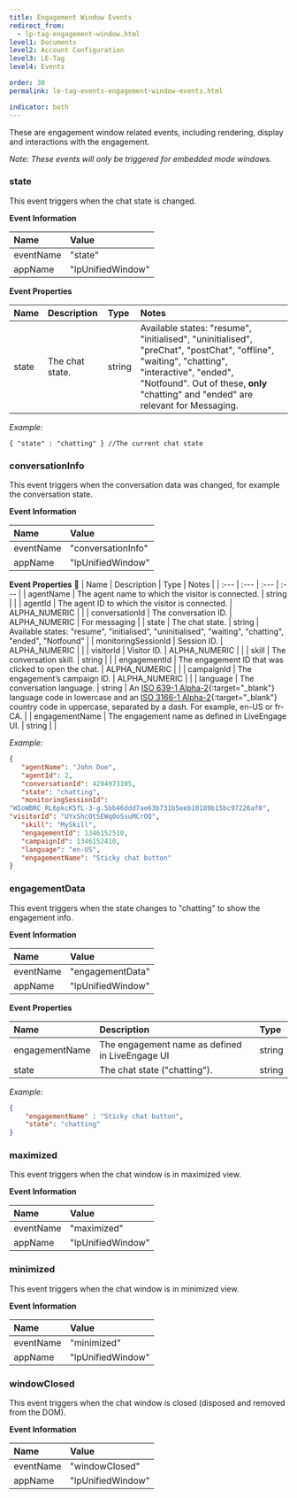```yaml
---
title: Engagement Window Events
redirect_from:
  - lp-tag-engagement-window.html
level1: Documents
level2: Account Configuration
level3: LE-Tag
level4: Events

order: 30
permalink: le-tag-events-engagement-window-events.html

indicator: both
---
```


These are engagement window related events, including rendering, display and interactions with the engagement.

*Note: These events will only be triggered for embedded mode windows.*

### state

This event triggers when the chat state is changed.

**Event Information**

| Name | Value |
| :--- | :--- |
| eventName | "state" |
| appName | "lpUnifiedWindow" |

**Event Properties**

| Name | Description | Type | Notes |
| :-- | :--- | :--- | :--- |
| state | The chat state. | string | Available states: "resume", "initialised", "uninitialised", "preChat", "postChat", "offline", "waiting", "chatting", "interactive", "ended", "Notfound". Out of these, **only** "chatting" and "ended" are relevant for Messaging. |

*Example:*

```{ "state" : "chatting" } //The current chat state```

### conversationInfo

This event triggers when the conversation data was changed, for example the conversation state.

**Event Information**

| Name | Value |
| :--- | :--- |
| eventName | "conversationInfo" |
| appName | "lpUnifiedWindow" |

**Event Properties**

| Name | Description | Type | Notes |
| :--- | :--- | :--- | :--- |
| agentName | The agent name to which the visitor is connected. | string | |
| agentId | The agent ID to which the visitor is connected. | ALPHA_NUMERIC | |
| conversationId | The conversation ID. | ALPHA_NUMERIC | For messaging |
| state | The chat state. | string | Available states: "resume", "initialised", "uninitialised", "waiting", "chatting", "ended", "Notfound" |
| monitoringSessionId | Session ID. | ALPHA_NUMERIC | |
| visitorId | Visitor ID. | ALPHA_NUMERIC | |
| skill | The conversation skill. | string | |
| engagementId | The engagement ID that was clicked to open the chat. | ALPHA_NUMERIC | |
| campaignId | The engagement’s campaign ID. | ALPHA_NUMERIC | |
| language | The conversation language. | string | An [ISO 639-1 Alpha-2](http://openid.net/specs/openid-connect-core-1_0.html#ISO639-1){:target="_blank"} language code in lowercase and an [ISO 3166-1 Alpha-2](http://openid.net/specs/openid-connect-core-1_0.html#ISO3166-1){:target="_blank"} country code in uppercase, separated by a dash. For example, en-US or fr-CA. |
| engagementName | The engagement name as defined in LiveEngage UI. | string  | |

*Example:*

```json
{
   "agentName": "John Doe",
   "agentId": 2,
   "conversationId": 4294973105,
   "state": "chatting",
   "monitoringSessionId":       
"WIoWBRC_RL6pkcK5fL-3-g.5bb46ddd7ae63b731b5eeb10189b15bc97226af0",
"visitorId": "UYxShcOtSEWq0oSsuMCrOQ",
   "skill": "MySkill",
   "engagementId": 1346152510,
   "campaignId": 1346152410,
   "language": "en-US",
   "engagementName": "Sticky chat button"
}
```

### engagementData

This event triggers when the state changes to "chatting" to show the engagement info.

**Event Information**

| Name | Value |
| :--- | :--- |
| eventName | "engagementData" |
| appName | "lpUnifiedWindow" |

**Event Properties**

| Name | Description | Type |
| :--- | :--- | :--- |
| engagementName | The engagement name as defined in LiveEngage UI | string | |
| state | The chat state ("chatting"). | string |

*Example:*

```json
{
    "engagementName" : "Sticky chat button",
    "state": "chatting"
}
```

### maximized

This event triggers when the chat window is in maximized view.

**Event Information**

| Name | Value |
| :--- | :--- |
| eventName | "maximized" |
| appName | "lpUnifiedWindow" |

### minimized

This event triggers when the chat window is in minimized view.

**Event Information**

| Name | Value |
| :--- | :--- |
| eventName | "minimized" |
| appName | "lpUnifiedWindow" |

### windowClosed

This event triggers when the chat window is closed (disposed and removed from the DOM).

**Event Information**

| Name | Value |
| :--- | :--- |
| eventName | "windowClosed" |
| appName | "lpUnifiedWindow" |
